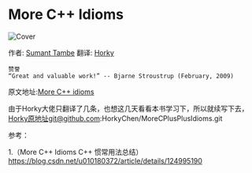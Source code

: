 # More C++ Idioms

![Cover](https://upload.wikimedia.org/wikibooks/en/thumb/9/9c/More_CPP_Idioms.jpg/190px-More_CPP_Idioms.jpg)

作者: [Sumant Tambe](https://en.wikibooks.org/wiki/User:Sutambe)
翻译: [Horky](http://blog.csdn.net/horkychen)

    赞誉
    “Great and valuable work!” -- Bjarne Stroustrup (February, 2009)



原文地址:[More C++ idioms](https://en.wikibooks.org/wiki/More_C%2B%2B_Idioms/Print_Version)

由于Horky大佬只翻译了几条，也想这几天看看本书学习下，所以就续写下去，Horky原地址git@github.com:HorkyChen/MoreCPlusPlusIdioms.git

参考：

1.（More C++ Idioms C++ 惯常用法总结）https://blog.csdn.net/u010180372/article/details/124995190

